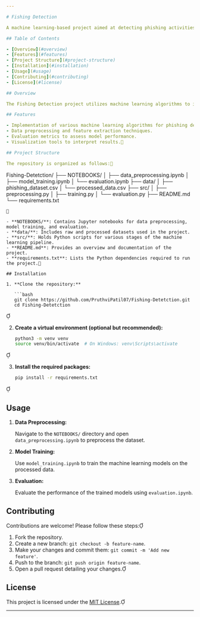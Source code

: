 ```yaml
---

# Fishing Detection

A machine learning-based project aimed at detecting phishing activities using various algorithms and techniques.

## Table of Contents

- [Overview](#overview)
- [Features](#features)
- [Project Structure](#project-structure)
- [Installation](#installation)
- [Usage](#usage)
- [Contributing](#contributing)
- [License](#license)

## Overview

The Fishing Detection project utilizes machine learning algorithms to identify and prevent phishing attacks. By analyzing patterns and characteristics common to phishing attempts, the system aims to provide accurate detection to enhance cybersecurity measures.

## Features

- Implementation of various machine learning algorithms for phishing detection.
- Data preprocessing and feature extraction techniques.
- Evaluation metrics to assess model performance.
- Visualization tools to interpret results.

## Project Structure

The repository is organized as follows:

```
Fishing-Detetction/
├── NOTEBOOKS/
│   ├── data_preprocessing.ipynb
│   ├── model_training.ipynb
│   └── evaluation.ipynb
├── data/
│   ├── phishing_dataset.csv
│   └── processed_data.csv
├── src/
│   ├── preprocessing.py
│   ├── training.py
│   └── evaluation.py
├── README.md
└── requirements.txt
```


- **NOTEBOOKS/**: Contains Jupyter notebooks for data preprocessing, model training, and evaluation.
- **data/**: Includes raw and processed datasets used in the project.
- **src/**: Holds Python scripts for various stages of the machine learning pipeline.
- **README.md**: Provides an overview and documentation of the project.
- **requirements.txt**: Lists the Python dependencies required to run the project.

## Installation

1. **Clone the repository:**

   ```bash
   git clone https://github.com/PruthviPatil07/Fishing-Detetction.git
   cd Fishing-Detetction
   ```


2. **Create a virtual environment (optional but recommended):**

   ```bash
   python3 -m venv venv
   source venv/bin/activate  # On Windows: venv\Scripts\activate
   ```


3. **Install the required packages:**

   ```bash
   pip install -r requirements.txt
   ```


## Usage

1. **Data Preprocessing:**

   Navigate to the `NOTEBOOKS/` directory and open `data_preprocessing.ipynb` to preprocess the dataset.

2. **Model Training:**

   Use `model_training.ipynb` to train the machine learning models on the processed data.

3. **Evaluation:**

   Evaluate the performance of the trained models using `evaluation.ipynb`.

## Contributing

Contributions are welcome! Please follow these steps:

1. Fork the repository.
2. Create a new branch: `git checkout -b feature-name`.
3. Make your changes and commit them: `git commit -m 'Add new feature'`.
4. Push to the branch: `git push origin feature-name`.
5. Open a pull request detailing your changes.

## License

This project is licensed under the [MIT License](LICENSE).

---
```



